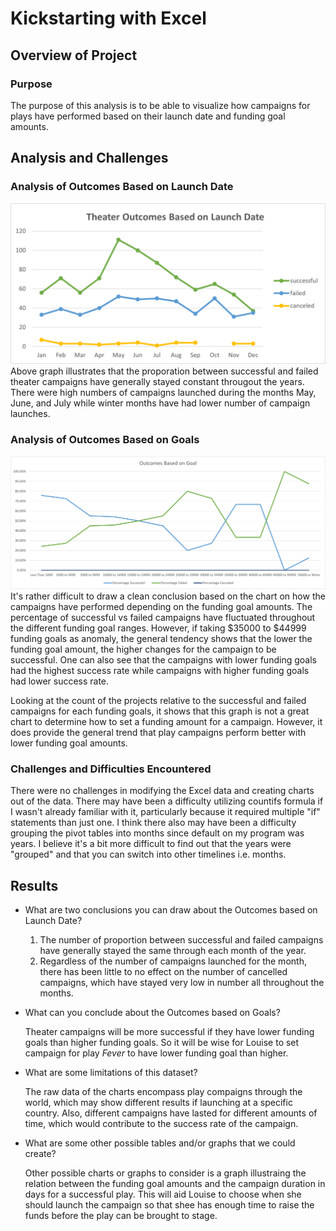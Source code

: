 # Kickstarting with Excel

## Overview of Project

### Purpose
The purpose of this analysis is to be able to visualize how campaigns for plays have performed based on their launch date and funding goal amounts.


## Analysis and Challenges

### Analysis of Outcomes Based on Launch Date
![Theater Outcomes vs Launch Date](Theater_Outcomes_vs_Launch.png)
    Above graph illustrates that the proporation between successful and failed theater campaigns have generally stayed constant througout the years. There were high numbers of campaigns launched during the months May, June, and July while winter months have had lower number of campaign launches.


### Analysis of Outcomes Based on Goals
![Outcomes vs Goals](Outcomes_vs_Goals.png)
    It's rather difficult to draw a clean conclusion based on the chart on how the campaigns have performed depending on the funding goal amounts. The percentage of successful vs failed campaigns have fluctuated throughout the different funding goal ranges. However, if taking $35000 to $44999 funding goals as anomaly, the general tendency shows that the lower the funding goal amount, the higher changes for the campaign to be successful. One can also see that the campaigns with lower funding goals had the highest success rate while campaigns with higher funding goals had lower success rate.



Looking at the count of the projects relative to the successful and failed campaigns for each funding goals, it shows that this graph is not a great chart to determine how to set a funding amount for a campaign. However, it does provide the general trend that play campaigns perform better with lower funding goal amounts.

### Challenges and Difficulties Encountered
There were no challenges in modifying the Excel data and creating charts out of the data. There may have been a difficulty utilizing countifs formula if I wasn't already familiar with it, particularly because it required multiple "if" statements than just one. I think there also may have been a difficulty grouping the pivot tables into months since default on my program was years. I believe it's a bit more difficult to find out that the years were "grouped" and that you can switch into other timelines i.e. months.

## Results

- What are two conclusions you can draw about the Outcomes based on Launch Date?
        
    1. The number of proportion between successful and failed campaigns have generally stayed the same through each month of the year. 
    2. Regardless of the number of campaigns launched for the month, there has been little to no effect on the number of cancelled campaigns, which have stayed very low in number all throughout the months. 

- What can you conclude about the Outcomes based on Goals?

    Theater campaigns will be more successful if they have lower funding goals than higher funding goals. So it will be wise for Louise to set campaign for play *Fever* to have lower funding goal than higher. 

- What are some limitations of this dataset?

    The raw data of the charts encompass play compaigns through the world, which may show different results if launching at a specific country. Also, different campaigns have lasted for different amounts of time, which would contribute to the success rate of the campaign.

- What are some other possible tables and/or graphs that we could create?

    Other possible charts or graphs to consider is a graph illustraing the relation between the funding goal amounts and the campaign duration in days for a successful play. This will aid Louise to choose when she should launch the campaign so that shee has enough time to raise the funds before the play can be brought to stage.
